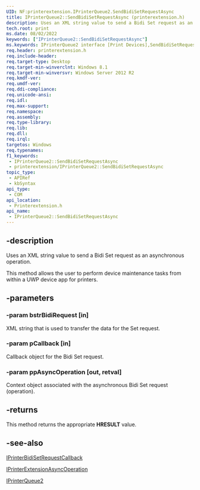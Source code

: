 ```yaml
---
UID: NF:printerextension.IPrinterQueue2.SendBidiSetRequestAsync
title: IPrinterQueue2::SendBidiSetRequestAsync (printerextension.h)
description: Uses an XML string value to send a Bidi Set request as an asynchronous operation.
tech.root: print
ms.date: 08/02/2022
keywords: ["IPrinterQueue2::SendBidiSetRequestAsync"]
ms.keywords: IPrinterQueue2 interface [Print Devices],SendBidiSetRequestAsync method, IPrinterQueue2.SendBidiSetRequestAsync, IPrinterQueue2::SendBidiSetRequestAsync, SendBidiSetRequestAsync, SendBidiSetRequestAsync method [Print Devices], SendBidiSetRequestAsync method [Print Devices],IPrinterQueue2 interface, print.iprinterqueue2_sendbidisetrequestasync, printerextension/IPrinterQueue2::SendBidiSetRequestAsync
req.header: printerextension.h
req.include-header: 
req.target-type: Desktop
req.target-min-winverclnt: Windows 8.1
req.target-min-winversvr: Windows Server 2012 R2
req.kmdf-ver: 
req.umdf-ver: 
req.ddi-compliance: 
req.unicode-ansi: 
req.idl: 
req.max-support: 
req.namespace: 
req.assembly: 
req.type-library: 
req.lib: 
req.dll: 
req.irql: 
targetos: Windows
req.typenames: 
f1_keywords:
 - IPrinterQueue2::SendBidiSetRequestAsync
 - printerextension/IPrinterQueue2::SendBidiSetRequestAsync
topic_type:
 - APIRef
 - kbSyntax
api_type:
 - COM
api_location:
 - Printerextension.h
api_name:
 - IPrinterQueue2::SendBidiSetRequestAsync
---
```


## -description

Uses an XML string value to send a Bidi Set request as an asynchronous operation.

This method allows the user to perform device maintenance tasks from within a UWP device app  for printers.

## -parameters

### -param bstrBidiRequest [in]

XML string that is used to transfer the data for the  Set request.

### -param pCallback [in]

Callback object for the Bidi Set request.

### -param ppAsyncOperation [out, retval]

Context object associated with the asynchronous Bidi Set  request (operation).

## -returns

This method returns the appropriate **HRESULT** value.

## -see-also

[IPrinterBidiSetRequestCallback](/windows-hardware/drivers/ddi/printerextension/nn-printerextension-iprinterbidisetrequestcallback)

[IPrinterExtensionAsyncOperation](/windows-hardware/drivers/ddi/printerextension/nn-printerextension-iprinterextensionasyncoperation)

[IPrinterQueue2](/windows-hardware/drivers/ddi/printerextension/nn-printerextension-iprinterqueue2)
